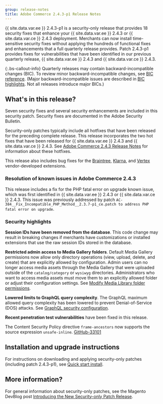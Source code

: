 ```yaml
---
group: release-notes
title: Adobe Commerce 2.4.3-p1 Release Notes
---
```


{{ site.data.var.ee }} 2.4.3-p1 is a security-only release that provides 18 security fixes that enhance your {{ site.data.var.ee }} 2.4.3 or {{ site.data.var.ce }} 2.4.3 deployment. Merchants can now install time-sensitive security fixes without applying the hundreds of functional fixes and enhancements that a full quarterly release provides. Patch 2.4.3-p1 provides fixes for vulnerabilities that have been identified in our previous quarterly release, {{ site.data.var.ee }} 2.4.3 and {{ site.data.var.ce }} 2.4.3.

{:.bs-callout-info}
Quarterly releases may contain backward-incompatible changes (BIC). To review minor backward-incompatible changes, see [BIC reference]({{page.baseurl}}/release-notes/backward-incompatible-changes/reference.html). (Major backward-incompatible issues are described in [BIC highlights]({{page.baseurl}}/release-notes/backward-incompatible-changes/index.html). Not all releases introduce major BICs.)

## What's in this release?

Seven security fixes and several security enhancements are included in this security patch. Security fixes are documented in the Adobe Security Bulletin.

Security-only patches typically include all hotfixes that have been released for the preceding complete release. This release incorporates the two hot fixes that have been released for {{ site.data.var.ee }} 2.4.3 and {{ site.data.var.ce }} 2.4.3. See [Adobe Commerce 2.4.3 Release Notes]({{page.baseurl}}/release-notes/commerce-2-4-3.html) for information about these hotfixes.

This release also includes bug fixes for the [Braintree](https://docs.magento.com/user-guide/payment/braintree.html), [Klarna](https://docs.magento.com/user-guide/payment/klarna.html#changes-in-the-latest-release), and [Vertex](https://docs.magento.com/user-guide/tax/vertex.html#changes-in-the-latest-release) vendor-developed extensions.

### Resolution of known issues in Adobe Commerce 2.4.3

This release includes a fix for the PHP fatal error on upgrade known issue, which was first identified in {{ site.data.var.ee }} 2.4.3 or {{ site.data.var.ce }} 2.4.3. This issue was previously addressed by patch `AC-384__Fix_Incompatible_PHP_Method__2.3.7-p1_ce.patch to address PHP fatal error on upgrade`.

### Security highlights

**Session IDs have been removed from the database**. This code change may result in breaking changes if merchants have customizations or installed extensions that use the raw session IDs stored in the database. <!--- MC-40976-->

**Restricted admin access to Media Gallery folders**. Default Media Gallery permissions now allow only directory operations (view, upload, delete, and create) that are explicitly allowed by configuration. Admin users can no longer access media assets through the Media Gallery that were uploaded outside of the `catalog/category` or `wysiwyg` directories. Administrators who want to access media assets must move them to an explicitly allowed folder or adjust their configuration settings. See [Modify Media Library folder permissions]({{page.baseurl}}/ext-best-practices/tutorials/modify-image-library-permissions/). <!--- B2B-1897-->

**Lowered limits to GraphQL query complexity**. The GraphQL maximum allowed query complexity has been lowered to prevent Denial-of-Service (DOS) attacks. See [GraphQL security configuration]({{page.baseurl}}/graphql/security-configuration.html). <!--- PWA-1700-->

**Recent penetration test vulnerabilities** have been fixed in this release. <!--- MC-42431-->

The Content Security Policy directive `frame-ancestors` now supports the source expression `unsafe-inline`.  [GitHub-33101](https://github.com/magento/magento2/issues/33101) <!--- MC-42632-->

## Installation and upgrade instructions

For instructions on downloading and applying security-only patches (including patch 2.4.3-p1), see [Quick start install]({{site.baseurl}}/guides/v2.4/install-gde/composer.html).

## More information?

For general information about security-only patches, see the Magento DevBlog post [Introducing the New Security-only Patch Release](https://community.magento.com/t5/Magento-DevBlog/Introducing-the-New-Security-only-Patch-Release/ba-p/141287).
